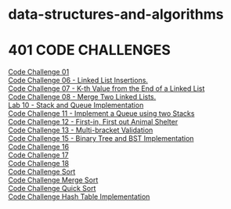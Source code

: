 # data-structures-and-algorithms

# 401 CODE CHALLENGES

[Code Challenge 01]()</br>
[Code Challenge 06 - Linked List Insertions.](https://github.com/daesy13/data-structures-and-algorithms/tree/master/code401challenges/src#challenge-6)</br>
[Code Challenge 07 - K-th Value from the End of a Linked List](https://github.com/daesy13/data-structures-and-algorithms/tree/master/code401challenges/src#challenge-7)</br>
[Code Challenge 08 - Merge Two Linked Lists.](https://github.com/daesy13/data-structures-and-algorithms/tree/master/code401challenges/src#challenge-8)</br>
[Lab 10 - Stack and Queue Implementation](https://github.com/daesy13/data-structures-and-algorithms/tree/master/code401challenges/src#lab-10)</br>
[Code Challenge 11 - Implement a Queue using two Stacks](https://github.com/daesy13/data-structures-and-algorithms/tree/master/code401challenges/src#challenge-11)</br>
[Code Challenge 12 - First-in, First out Animal Shelter](https://github.com/daesy13/data-structures-and-algorithms/tree/master/code401challenges/src#challenge-12)</br>
[Code Challenge 13 - Multi-bracket Validation](https://github.com/daesy13/data-structures-and-algorithms/tree/master/code401challenges/src#challenge-13)</br>
[Code Challenge 15 - Binary Tree and BST Implementation](https://github.com/daesy13/data-structures-and-algorithms/tree/master/code401challenges/src#challenge-15)</br>
[Code Challenge 16](https://github.com/daesy13/data-structures-and-algorithms/blob/master/code401challenges/src/README.md#challenge-16)</br>
[Code Challenge 17](https://github.com/daesy13/data-structures-and-algorithms/blob/master/code401challenges/src/README.md#challenge-17)</br>
[Code Challenge 18](https://github.com/daesy13/data-structures-and-algorithms/blob/master/code401challenges/src/README.md#challenge-18)</br>
[Code Challenge Sort](https://github.com/daesy13/data-structures-and-algorithms/blob/master/code401challenges/src/README.md#challenge-SORT)</br>
[Code Challenge Merge Sort](https://github.com/daesy13/data-structures-and-algorithms/blob/master/code401challenges/src/README.md#challenge-MERGE-SORT)</br>
[Code Challenge Quick Sort](https://github.com/daesy13/data-structures-and-algorithms/blob/master/code401challenges/src/README.md#challenge-QUICK-SORT)</br>
[Code Challenge Hash Table Implementation](https://github.com/daesy13/data-structures-and-algorithms/blob/master/code401challenges/src/README.md#challenge-HASHTABLE)</br>



<!-- # Challenge Summary
Using map to find target number in an array using Java.

## Challenge Description
Write a function called BinarySearch which takes in 2 parameters: a sorted array and the search key. Without utilizing any of the built-in methods available to your language, return the index of the array’s element that is equal to the search key, or -1 if the element does not exist.

## Approach & Efficiency
Created a function that take an array and a target key. Assign start and end point index. Set up middle point. Check if target is greater and assign start point one less than middle point. If target is less than target last point is one index less than middle point. If middle equal than target return index. If item is not there return -1.

## Solution
![whiteboard](/assets/challenge3.jpg) -->
